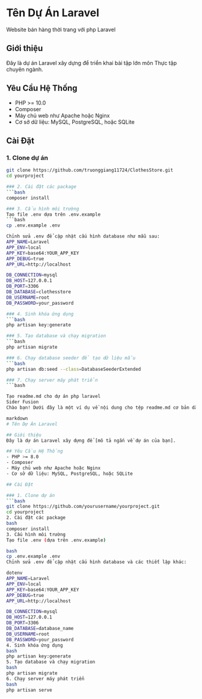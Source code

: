 # Tên Dự Án Laravel
Website bán hàng thời trang với php Laravel
## Giới thiệu
Đây là dự án Laravel xây dựng để triển khai bài tập lớn môn Thực tập chuyên ngành.

## Yêu Cầu Hệ Thống
- PHP >= 10.0
- Composer
- Máy chủ web như Apache hoặc Nginx
- Cơ sở dữ liệu: MySQL, PostgreSQL, hoặc SQLite

## Cài Đặt

### 1. Clone dự án
```bash  
git clone https://github.com/truonggiang11724/ClothesStore.git
cd yourproject

### 2. Cài đặt các package
```bash  
composer install

### 3. Cấu hình môi trường
Tạo file .env dựa trên .env.example
```bash  
cp .env.example .env

Chỉnh sửa .env để cập nhật cấu hình database như mẫu sau:
APP_NAME=Laravel
APP_ENV=local
APP_KEY=base64:YOUR_APP_KEY
APP_DEBUG=true
APP_URL=http://localhost

DB_CONNECTION=mysql
DB_HOST=127.0.0.1
DB_PORT=3306
DB_DATABASE=clothesstore
DB_USERNAME=root
DB_PASSWORD=your_password

### 4. Sinh khóa ứng dụng
```bash  
php artisan key:generate

### 5. Tạo database và chạy migration
```bash  
php artisan migrate

### 6. Chạy database seeder để tạo dữ liệu mẫu
```bash  
php artisan db:seed --class=DatabaseSeederExtended

### 7. Chạy server máy phát triển
```bash  

Tạo readme.md cho dự án php laravel
Sider Fusion
Chào bạn! Dưới đây là một ví dụ về nội dung cho tệp readme.md cơ bản dành cho dự án PHP Laravel. Bạn có thể tùy chỉnh phù hợp với dự án của mình:

markdown
# Tên Dự Án Laravel

## Giới thiệu
Đây là dự án Laravel xây dựng để [mô tả ngắn về dự án của bạn].

## Yêu Cầu Hệ Thống
- PHP >= 8.0
- Composer
- Máy chủ web như Apache hoặc Nginx
- Cơ sở dữ liệu: MySQL, PostgreSQL, hoặc SQLite

## Cài Đặt

### 1. Clone dự án
```bash  
git clone https://github.com/yourusername/yourproject.git  
cd yourproject  
2. Cài đặt các package
bash
composer install
3. Cấu hình môi trường
Tạo file .env (dựa trên .env.example)

bash
cp .env.example .env
Chỉnh sửa .env để cập nhật cấu hình database và các thiết lập khác:

dotenv
APP_NAME=Laravel
APP_ENV=local
APP_KEY=base64:YOUR_APP_KEY
APP_DEBUG=true
APP_URL=http://localhost

DB_CONNECTION=mysql
DB_HOST=127.0.0.1
DB_PORT=3306
DB_DATABASE=database_name
DB_USERNAME=root
DB_PASSWORD=your_password
4. Sinh khóa ứng dụng
bash
php artisan key:generate
5. Tạo database và chạy migration
bash
php artisan migrate
6. Chạy server máy phát triển
bash
php artisan serve
